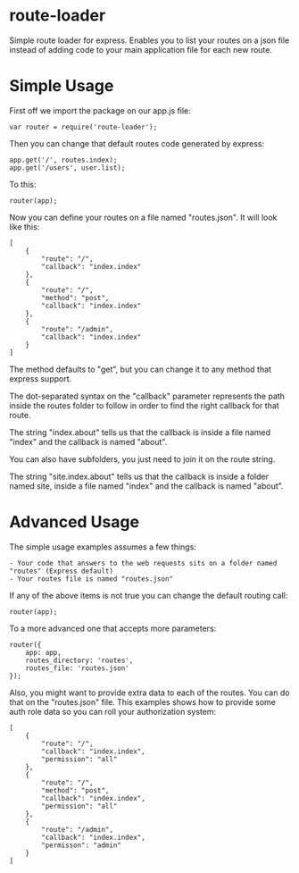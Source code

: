 route-loader
============

Simple route loader for express. Enables you to list your routes on a json file instead of adding code to your main application file for each new route.


Simple Usage
============

First off we import the package on our app.js file:

```
var router = require('route-loader');
```

Then you can change that default routes code generated by express:

```
app.get('/', routes.index);
app.get('/users', user.list);
```

To this:

```
router(app);
```

Now you can define your routes on a file named "routes.json". It will look like this:

```
[
    {
        "route": "/",
        "callback": "index.index"
    },
    {
        "route": "/",
        "method": "post",
        "callback": "index.index"
    },
    {
        "route": "/admin",
        "callback": "index.index"
    }
]
```

The method defaults to "get", but you can change it to any method that express support.

The dot-separated syntax on the "callback" parameter represents the path inside the routes folder to follow in order to find the right callback for that route.

The string "index.about" tells us that the callback is inside a file named "index" and the callback is named "about".

You can also have subfolders, you just need to join it on the route string.

The string "site.index.about" tells us that the callback is inside a folder named site, inside a file named "index" and the callback is named "about".


Advanced Usage
==============

The simple usage examples assumes a few things:

    - Your code that answers to the web requests sits on a folder named "routes" (Express default)
    - Your routes file is named "routes.json"

If any of the above items is not true you can change the default routing call:

```
router(app);
```

To a more advanced one that accepts more parameters:

```
router({
    app: app,
	routes_directory: 'routes',
	routes_file: 'routes.json'
});
```

Also, you might want to provide extra data to each of the routes. You can do that on the "routes.json" file.
This examples shows how to provide some auth role data so you can roll your authorization system:

```
[
    {
        "route": "/",
        "callback": "index.index",
        "permission": "all"
    },
    {
        "route": "/",
        "method": "post",
        "callback": "index.index",
        "permission": "all"
    },
    {
        "route": "/admin",
        "callback": "index.index",
        "permisson": "admin"
    }
]
```
